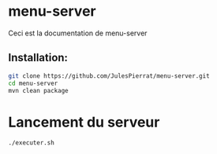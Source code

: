# menu-server
Ceci est la documentation de menu-server

## Installation:
```bash
git clone https://github.com/JulesPierrat/menu-server.git
cd menu-server
mvn clean package
```

# Lancement du serveur
```bash
./executer.sh
```